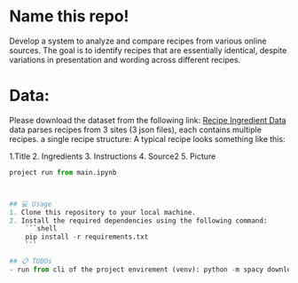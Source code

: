 # Name this repo!
Develop a system to analyze and compare recipes from various online sources. The goal is to identify recipes that are essentially identical, despite variations in presentation and wording across different recipes.
# Data:
Please download the dataset from the following link: [Recipe Ingredient Data](https://eightportions.com/datasets/Recipes/)
data parses recipes from 3 sites (3 json files), each contains multiple recipes. 
a single recipe structure:
A typical recipe looks something like this:

1.Title
2. Ingredients
3. Instructions
4. Source2
5. Picture


```python
project run from main.ipynb



## 💻 Usage
1. Clone this repository to your local machine.
2. Install the required dependencies using the following command:
    ```shell
    pip install -r requirements.txt
    ```

## 📋 TODOs
- run from cli of the project envirement (venv): python -m spacy download en_core_web_sm
